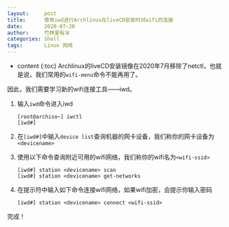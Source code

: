 ```yaml
---
layout:     post
title:      使用iwd进行Archlinux在liveCD安装时对wifi的连接
date:       2020-07-20
author:     竹林里有冰
categories: Shell
tags:       Linux 网络
---
```


* content
{:toc}
Archlinux的liveCD安装镜像在2020年7月移除了netctl，也就是说，我们常用的```wifi-menu```命令不能再用了。

因此，我们需要学习新的wifi连接工具——iwd。

1. 输入```iwd```命令进入iwd

   ```shell
   [root@archiso~] iwctl
   [iwd#]
   ```

   

2. 在```[iwd#]```中输入```device list```查询机器的网卡设备，我们称你的网卡设备为```<devicename>```

3. 使用以下命令查询附近可用的wifi网络，我们称你的wifi名为```<wifi-ssid>```

   ```shell
   [iwd#] station <devicename> scan
   [iwd#] station <devicename> get-networks
   ```

4. 在提示符中输入如下命令连接wifi网络，如果wifi加密，会提示你输入密码

   ```shell
   [iwd#] station <devicename> connect <wifi-ssid>
   ```

   

完成！
